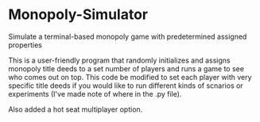 # Monopoly-Simulator
Simulate a terminal-based monopoly game with predetermined assigned properties

This is a user-friendly program that randomly initializes and assigns monopoly title deeds to a set number of players and runs a game to see who comes out on top. This code be modified to set each player with very specific title deeds if you would like to run different kinds of scnarios or experiments (I've made note of where in the .py file).

Also added a hot seat multiplayer option.